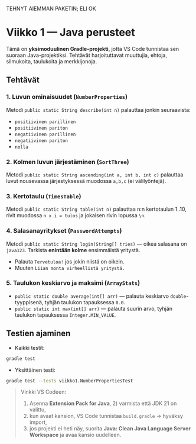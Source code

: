 TEHNYT AIEMMAN PAKETIN; ELI OK

# Viikko 1 — Java perusteet
Tämä on **yksimoduulinen Gradle-projekti**, jotta VS Code tunnistaa sen suoraan Java-projektiksi.
Tehtävät harjoituttavat muuttujia, ehtoja, silmukoita, taulukoita ja merkkijonoja.

## Tehtävät

### 1. Luvun ominaisuudet (`NumberProperties`)
Metodi `public static String describe(int n)` palauttaa jonkin seuraavista:
- `positiivinen parillinen`
- `positiivinen pariton`
- `negatiivinen parillinen`
- `negatiivinen pariton`
- `nolla`

### 2. Kolmen luvun järjestäminen (`SortThree`)
Metodi `public static String ascending(int a, int b, int c)` palauttaa luvut nousevassa järjestyksessä muodossa `a,b,c` (ei välilyöntejä).

### 3. Kertotaulu (`TimesTable`)
Metodi `public static String table(int n)` palauttaa n:n kertotaulun 1..10, rivit muodossa `n x i = tulos` ja jokaisen rivin lopussa `\n`.

### 4. Salasanayritykset (`PasswordAttempts`)
Metodi `public static String login(String[] tries)` — oikea salasana on `java123`. Tarkista **enintään kolme** ensimmäistä yritystä.
- Palauta `Tervetuloa!` jos jokin niistä on oikein.
- Muuten `Liian monta virheellistä yritystä.`

### 5. Taulukon keskiarvo ja maksimi (`ArrayStats`)
- `public static double average(int[] arr)` — palauta keskiarvo `double`-tyyppisenä, tyhjän taulukon tapauksessa `0.0`.
- `public static int max(int[] arr)` — palauta suurin arvo, tyhjän taulukon tapauksessa `Integer.MIN_VALUE`.

## Testien ajaminen

- Kaikki testit:
```bash
gradle test
```
- Yksittäinen testi:
```bash
gradle test --tests viikko1.NumberPropertiesTest
```

> Vinkki VS Codeen:
> 1) Asenna **Extension Pack for Java**, 2) varmista että JDK 21 on valittu,  
> 3) kun avaat kansion, VS Code tunnistaa `build.gradle` → hyväksy import,  
> 4) jos projekti ei heti näy, suorita **Java: Clean Java Language Server Workspace** ja avaa kansio uudelleen.
